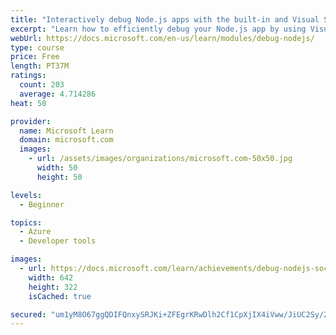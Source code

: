 ```yaml
---
title: "Interactively debug Node.js apps with the built-in and Visual Studio Code debuggers"
excerpt: "Learn how to efficiently debug your Node.js app by using Visual Studio Code to fix your bugs quickly. Use the interactive debugger within Visual Studio Code to analyze and fix your JavaScript/TypeScript applications."
webUrl: https://docs.microsoft.com/en-us/learn/modules/debug-nodejs/
type: course
price: Free
length: PT37M
ratings:
  count: 203
  average: 4.714286
heat: 50

provider:
  name: Microsoft Learn
  domain: microsoft.com
  images:
    - url: /assets/images/organizations/microsoft.com-50x50.jpg
      width: 50
      height: 50

levels:
  - Beginner

topics:
  - Azure
  - Developer tools

images:
  - url: https://docs.microsoft.com/learn/achievements/debug-nodejs-social.png
    width: 642
    height: 322
    isCached: true

secured: "um1yM8O67ggQDIFQnxySRJKi+ZFEgrKRwDlh2Cf1CpXjIX4iVww/JiUC2Sy/20sPoYJrG3Rx9aKViRnxc4KleMwW93SAFKIGuGJvwDCdU3ggO4W69Ix2VVmRtnwI9nfPZDvvz6og4UQawLA53o553TC35z0+kbceBTtKYTO0Iwzd1zD4sltmPh8L2cUHTG+Nr6jKmYhfHa1nKacfRoKxEzTh+GVsu3IrIv7QXwhnYqhmm6qWbq2c9hKW96lpHMPoa61KZ0NCFPHoABNUwWDDMkGhMT0eUaJYZujhVUEQLIS+7icXKUqICie3g1EnomQEl2z+uwTp4lSKp9/BFNFs3Y+Q3XAjFok/1h3ZDYC37CRTNvOa4ARWvRlPb5qyxohfz337Dks3hMZUHS38WYzckTixAfxeGxolxaGoCSrN14c=;sjuQ6eG90FIkt1bnYU8WZw=="
---
```


